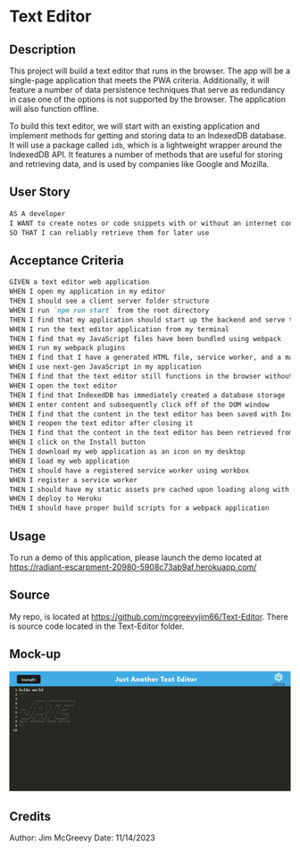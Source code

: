 # Text Editor

## Description

This project will build a text editor that runs in the browser. The app will be a single-page application that meets the PWA criteria. Additionally, it will feature a number of data persistence techniques that serve as redundancy in case one of the options is not supported by the browser. The application will also function offline.

To build this text editor, we will start with an existing application and implement methods for getting and storing data to an IndexedDB database. It will use a package called `idb`, which is a lightweight wrapper around the IndexedDB API. It features a number of methods that are useful for storing and retrieving data, and is used by companies like Google and Mozilla.
## User Story

```md
AS A developer
I WANT to create notes or code snippets with or without an internet connection
SO THAT I can reliably retrieve them for later use
```

## Acceptance Criteria


```md
GIVEN a text editor web application
WHEN I open my application in my editor
THEN I should see a client server folder structure
WHEN I run `npm run start` from the root directory
THEN I find that my application should start up the backend and serve the client
WHEN I run the text editor application from my terminal
THEN I find that my JavaScript files have been bundled using webpack
WHEN I run my webpack plugins
THEN I find that I have a generated HTML file, service worker, and a manifest file
WHEN I use next-gen JavaScript in my application
THEN I find that the text editor still functions in the browser without errors
WHEN I open the text editor
THEN I find that IndexedDB has immediately created a database storage
WHEN I enter content and subsequently click off of the DOM window
THEN I find that the content in the text editor has been saved with IndexedDB
WHEN I reopen the text editor after closing it
THEN I find that the content in the text editor has been retrieved from our IndexedDB
WHEN I click on the Install button
THEN I download my web application as an icon on my desktop
WHEN I load my web application
THEN I should have a registered service worker using workbox
WHEN I register a service worker
THEN I should have my static assets pre cached upon loading along with subsequent pages and static assets
WHEN I deploy to Heroku
THEN I should have proper build scripts for a webpack application
```


## Usage

To run a demo of this application, please launch the demo located at https://radiant-escarpment-20980-5908c73ab9af.herokuapp.com/

## Source

My repo, is located at <https://github.com/mcgreevyjim66/Text-Editor>.
There is source code located in the Text-Editor folder.

## Mock-up

![The Text-Editor screen shot.](./assets/Text-Editor.PNG)

## Credits

Author: Jim McGreevy
Date:   11/14/2023

